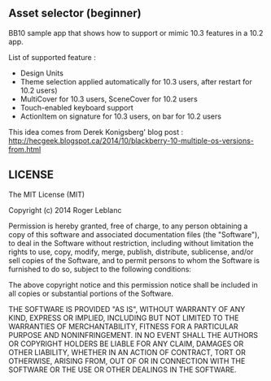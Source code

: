 Asset selector (beginner)
--------------
BB10 sample app that shows how to support or mimic 10.3 features in a 10.2 app.

List of supported feature :
- Design Units
- Theme selection applied automatically for 10.3 users, after restart for 10.2 users)
- MultiCover for 10.3 users, SceneCover for 10.2 users
- Touch-enabled keyboard support
- ActionItem on signature for 10.3 users, on bar for 10.2 users

This idea comes from Derek Konigsberg' blog post :
http://hecgeek.blogspot.ca/2014/10/blackberry-10-multiple-os-versions-from.html


LICENSE
--------------
The MIT License (MIT)

Copyright (c) 2014 Roger Leblanc

Permission is hereby granted, free of charge, to any person obtaining a copy of this software and associated documentation files (the "Software"), to deal in the Software without restriction, including without limitation the rights to use, copy, modify, merge, publish, distribute, sublicense, and/or sell copies of the Software, and to permit persons to whom the Software is furnished to do so, subject to the following conditions:

The above copyright notice and this permission notice shall be included in all copies or substantial portions of the Software.

THE SOFTWARE IS PROVIDED "AS IS", WITHOUT WARRANTY OF ANY KIND, EXPRESS OR IMPLIED, INCLUDING BUT NOT LIMITED TO THE WARRANTIES OF MERCHANTABILITY, FITNESS FOR A PARTICULAR PURPOSE AND NONINFRINGEMENT. IN NO EVENT SHALL THE AUTHORS OR COPYRIGHT HOLDERS BE LIABLE FOR ANY CLAIM, DAMAGES OR OTHER LIABILITY, WHETHER IN AN ACTION OF CONTRACT, TORT OR OTHERWISE, ARISING FROM, OUT OF OR IN CONNECTION WITH THE SOFTWARE OR THE USE OR OTHER DEALINGS IN THE SOFTWARE.
